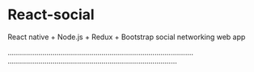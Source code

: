 # React-social
React native + Node.js + Redux + Bootstrap social networking web app

...........................................................................................
...................................................................................